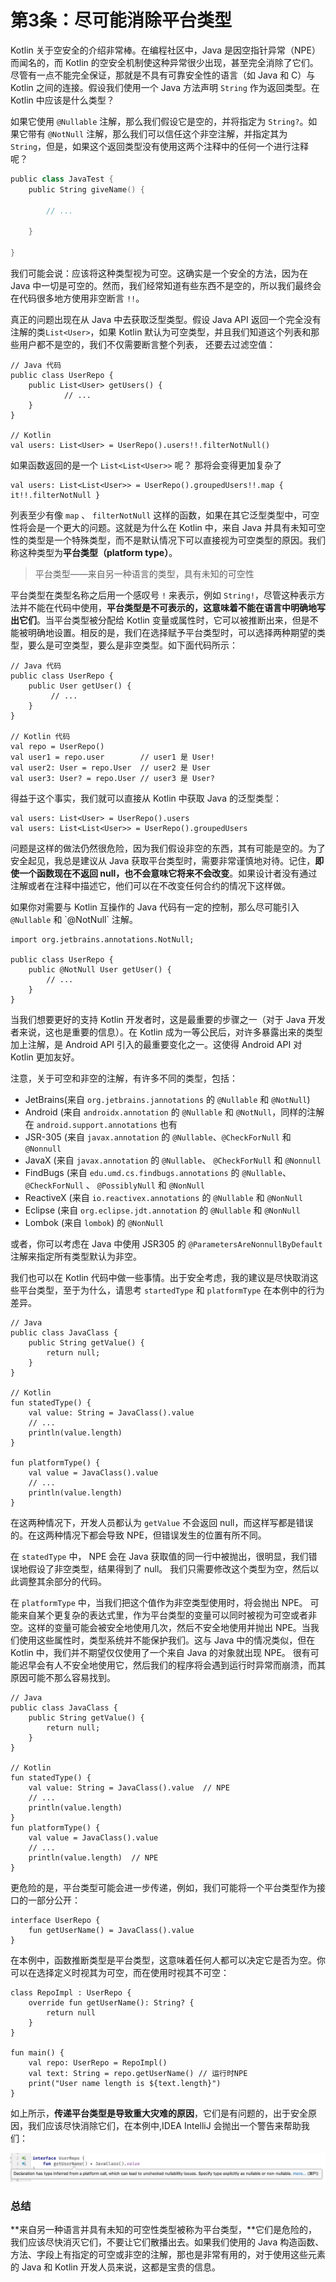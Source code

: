 # 第3条：尽可能消除平台类型

Kotlin 关于空安全的介绍非常棒。在编程社区中，Java 是因空指针异常（NPE）而闻名的，而 Kotlin 的空安全机制使这种异常很少出现，甚至完全消除了它们。尽管有一点不能完全保证，那就是不具有可靠安全性的语言（如 Java 和 C）与 Kotlin 之间的连接。假设我们使用一个 Java 方法声明 `String` 作为返回类型。在 Kotlin 中应该是什么类型？

如果它使用 `@Nullable` 注解，那么我们假设它是空的，并将指定为 `String?`。如果它带有 `@NotNull` 注解，那么我们可以信任这个非空注解，并指定其为 `String`，但是，如果这个返回类型没有使用这两个注释中的任何一个进行注释呢？

```kotlin
public class JavaTest {
    public String giveName() {

        // ...
    
    }

}
```

我们可能会说：应该将这种类型视为可空。这确实是一个安全的方法，因为在 Java 中一切是可空的。然而，我们经常知道有些东西不是空的，所以我们最终会在代码很多地方使用非空断言 `!!`。

真正的问题出现在从 Java 中去获取泛型类型。假设 Java API 返回一个完全没有注解的类`List<User>`，如果 Kotlin 默认为可空类型，并且我们知道这个列表和那些用户都不是空的，我们不仅需要断言整个列表， 还要去过滤空值：

```
// Java 代码
public class UserRepo {
    public List<User> getUsers() {
            // ...    
    }
}

// Kotlin
val users: List<User> = UserRepo().users!!.filterNotNull()
```

如果函数返回的是一个 `List<List<User>>` 呢？ 那将会变得更加复杂了

```
val users: List<List<User>> = UserRepo().groupedUsers!!.map { it!!.filterNotNull }
```

列表至少有像 `map` 、 `filterNotNull` 这样的函数，如果在其它泛型类型中，可空性将会是一个更大的问题。这就是为什么在 Kotlin 中，来自 Java 并具有未知可空性的类型是一个特殊类型，而不是默认情况下可以直接视为可空类型的原因。我们称这种类型为**平台类型（platform type）**。

> 平台类型——来自另一种语言的类型，具有未知的可空性

平台类型在类型名称之后用一个感叹号 `!` 来表示，例如 `String!`，尽管这种表示方法并不能在代码中使用，**平台类型是不可表示的，这意味着不能在语言中明确地写出它们**。当平台类型被分配给 Kotlin 变量或属性时，它可以被推断出来，但是不能被明确地设置。相反的是，我们在选择赋予平台类型时，可以选择两种期望的类型，要么是可空类型，要么是非空类型。如下面代码所示：

```
// Java 代码
public class UserRepo {
    public User getUser() {
         // ...    
    }
}

// Kotlin 代码
val repo = UserRepo()
val user1 = repo.user        // user1 是 User!
val user2: User = repo.User  // user2 是 User
val user3: User? = repo.User // user3 是 User? 
```

得益于这个事实，我们就可以直接从 Kotlin 中获取 Java 的泛型类型：

```
val users: List<User> = UserRepo().users
val users: List<List<User>> = UserRepo().groupedUsers
```

问题是这样的做法仍然很危险，因为我们假设非空的东西，其有可能是空的。为了安全起见，我总是建议从 Java 获取平台类型时，需要非常谨慎地对待。记住，**即使一个函数现在不返回 null，也不会意味它将来不会改变**。如果设计者没有通过注解或者在注释中描述它，他们可以在不改变任何合约的情况下这样做。

如果你对需要与 Kotlin 互操作的 Java 代码有一定的控制，那么尽可能引入 `@Nullable` 和 \`@NotNull\` 注解。

```
import org.jetbrains.annotations.NotNull;

public class UserRepo {
    public @NotNull User getUser() {
        // ...    
    }
}
```

当我们想要更好的支持 Kotlin 开发者时，这是最重要的步骤之一（对于 Java 开发者来说，这也是重要的信息）。在 Kotlin 成为一等公民后，对许多暴露出来的类型加上注解，是 Android API 引入的最重要变化之一。这使得 Android API 对 Kotlin 更加友好。

注意，关于可空和非空的注解，有许多不同的类型，包括：

* JetBrains(来自 `org.jetbrains.jannotations` 的 `@Nullable` 和 `@NotNull`)
* Android (来自 `androidx.annotation` 的 `@Nullable` 和 `@NotNull`，同样的注解在 `android.support.annotations` 也有
* JSR-305 (来自 `javax.annotation` 的 `@Nullable`、`@CheckForNull` 和 `@Nonnull`
* JavaX (来自 `javax.annotation` 的 `@Nullable`、 `@CheckForNull` 和 `@Nonnull`
* FindBugs (来自 `edu.umd.cs.findbugs.annotations` 的 `@Nullable`、 `@CheckForNull` 、 `@PossiblyNull` 和 `@NonNull`
* ReactiveX (来自 `io.reactivex.annotations` 的 `@Nullable` 和 `@NonNull`
* Eclipse (来自 `org.eclipse.jdt.annotation` 的 `@Nullable` 和 `@NonNull`
* Lombok (来自 `lombok`) 的 `@NonNull`

或者，你可以考虑在 Java 中使用 JSR305 的 `@ParametersAreNonnullByDefault` 注解来指定所有类型默认为非空。

我们也可以在 Kotlin 代码中做一些事情。出于安全考虑，我的建议是尽快取消这些平台类型，至于为什么，请思考 `startedType` 和 `platformType` 在本例中的行为差异。

```
// Java
public class JavaClass {
    public String getValue() {
        return null;    
    }
}

// Kotlin
fun statedType() {
    val value: String = JavaClass().value    
    // ...    
    println(value.length)
}

fun platformType() {
    val value = JavaClass().value
    // ...    
    println(value.length)
}
```

在这两种情况下，开发人员都认为 `getValue` 不会返回 null，而这样写都是错误的。在这两种情况下都会导致 NPE，但错误发生的位置有所不同。

在 `statedType` 中， NPE 会在 Java 获取值的同一行中被抛出，很明显，我们错误地假设了非空类型，结果得到了 null。 我们只需要修改这个类型为空，然后以此调整其余部分的代码。

在 `platformType` 中，当我们把这个值作为非空类型使用时，将会抛出 NPE。 可能来自某个更复杂的表达式里，作为平台类型的变量可以同时被视为可空或者非空。这样的变量可能会被安全地使用几次，然后不安全地使用并抛出 NPE。当我们使用这些属性时，类型系统并不能保护我们。这与 Java 中的情况类似，但在 Kotlin 中，我们并不期望仅仅使用了一个来自 Java 的对象就出现 NPE。 很有可能迟早会有人不安全地使用它，然后我们的程序将会遇到运行时异常而崩溃，而其原因可能不那么容易找到。

```
// Java
public class JavaClass {
    public String getValue() {
        return null;
    }
}

// Kotlin
fun statedType() {
    val value: String = JavaClass().value  // NPE
    // ...
    println(value.length)
}
fun platformType() {
    val value = JavaClass().value
    // ...    
    println(value.length)  // NPE
}
```

更危险的是，平台类型可能会进一步传递，例如，我们可能将一个平台类型作为接口的一部分公开：

```
interface UserRepo {
    fun getUserName() = JavaClass().value
}
```

在本例中，函数推断类型是平台类型，这意味着任何人都可以决定它是否为空。你可以在选择定义时视其为可空，而在使用时视其不可空：

```
class RepoImpl : UserRepo {
    override fun getUserName(): String? {
        return null    
    }
}

fun main() {
    val repo: UserRepo = RepoImpl()    
    val text: String = repo.getUserName() // 运行时NPE    
    print("User name length is ${text.length}")
}
```

如上所示，**传递平台类型是导致重大灾难的原因**，它们是有问题的，出于安全原因，我们应该尽快消除它们，在本例中,IDEA IntelliJ 会抛出一个警告来帮助我们：

![](<../../.gitbook/assets/image (1) (1) (1).png>)

### 总结

**来自另一种语言并具有未知的可空性类型被称为平台类型，**它们是危险的，我们应该尽快消灭它们，不要让它们散播出去。如果我们使用的 Java 构造函数、方法、字段上有指定的可空或非空的注解，那也是非常有用的，对于使用这些元素的 Java 和 Kotlin 开发人员来说，这都是宝贵的信息。
